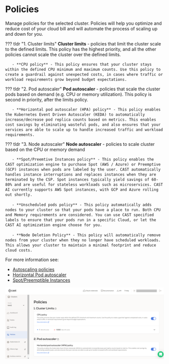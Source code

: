 # Policies

  Manage policies for the selected cluster. Policies will help you optimize and reduce cost of your cloud bill and will automate the process of scaling up and down for you.


??? tldr "1. Cluster limits"
    **Cluster limits** - policies that limit the cluster scale to the defined limits. This policy has the highest priority, and all the other policies cannot scale the cluster over the defined limits.

       - **CPU policy** - This policy ensures that your cluster stays within the defined CPU minimum and maximum counts. Use this policy to create a guardrail against unexpected costs, in cases where traffic or workload requirements grow beyond budget expectations.

??? tldr "2. Pod autoscaler"
    **Pod autoscaler** - policies that scale the cluster pods based on demand (e.g. CPU or memory utilization). This policy is second in priority, after the limits policy.

       - **Horizontal pod autoscaler (HPA) policy** - This policy enables the Kubernetes Event Driven Autoscaler (KEDA) to automatically increase/decrease pod replica counts based on metrics. This enables cost savings by eliminating wasteful pods, and also ensures that your services are able to scale up to handle increased traffic and workload requirements.

??? tldr "3. Node autoscaler"
    **Node autoscaler** - policies to scale cluster based on the CPU or memory demand

       - **Spot/Preemtive Instances policy** - This policy enables the CAST optimization engine to purchase Spot (AWS / Azure) or Preemptive (GCP) instances when pods are labeled by the user. CAST automatically handles instance interruptions and replaces instances when they are terminated by the CSP. Spot instances typically yield savings of 60-80% and are useful for stateless workloads such as microservices. CAST AI currently supports AWS Spot instances, with GCP and Azure rolling out shortly.

       - **Unscheduled pods policy** - This policy automatically adds nodes to your cluster so that your pods have a place to run. Both CPU and Memory requirements are considered. You can use CAST specified labels to ensure that your pods run in a specific Cloud, or let the CAST AI optimization engine choose for you.

       - **Node Deletion Policy** - This policy will automatically remove nodes from your cluster when they no longer have scheduled workloads. This allows your cluster to maintain a minimal footprint and reduce cloud costs.

For more information see:

  - [Autoscaling policies](../guides/autoscaling-policies.md)
  - [Horizontal Pod autoscaler](../guides/hpa.md)
  - [Spot/Preemptible Instances](../guides/spot.md)

![](images/policies.png)
